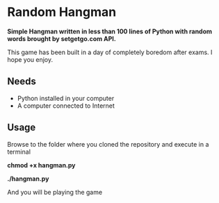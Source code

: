 Random Hangman
==============

**Simple Hangman written in less than 100 lines of Python with random words brought by setgetgo.com API.**

This game has been built in a day of completely boredom after exams. I hope you enjoy.

Needs
--------------
- Python installed in your computer
- A computer connected to Internet

Usage
--------------
Browse to the folder where you cloned the repository and execute in a terminal


**chmod +x hangman.py**


**./hangman.py**


And you will be playing the game
